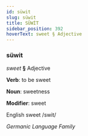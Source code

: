 ```yaml
---
id: süwit
slug: süwit
title: SÜWİT
sidebar_position: 392
hoverText: sweet § Adjective
---
```


### süwit

*sweet* **§** Adjective

**Verb**: to be sweet

**Noun**: sweetness

**Modifier**: sweet

English sweet /swit/

*Germanic Language Family*